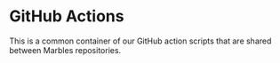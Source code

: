 # GitHub Actions

This is a common container of our GitHub action scripts that are shared between Marbles repositories.

